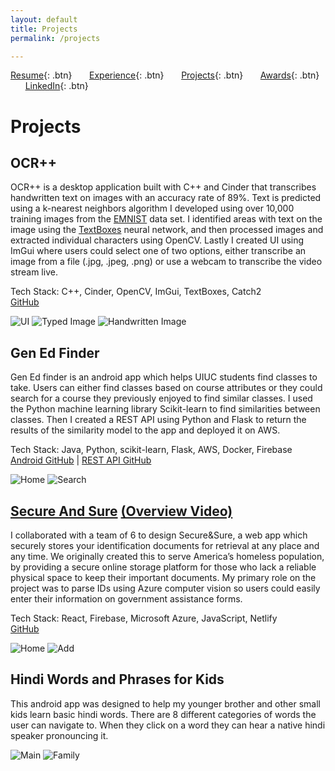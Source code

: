 ```yaml
---
layout: default
title: Projects
permalink: /projects

---
```


[Resume](./assets/docs/resume.pdf){: .btn}
&nbsp;&nbsp;&nbsp;&nbsp;&nbsp;&nbsp;[Experience](/experience.md){: .btn}
&nbsp;&nbsp;&nbsp;&nbsp;&nbsp;&nbsp;[Projects](/projects.md){: .btn}
&nbsp;&nbsp;&nbsp;&nbsp;&nbsp;&nbsp;[Awards](/awards.md){: .btn}
&nbsp;&nbsp;&nbsp;&nbsp;&nbsp;&nbsp;[LinkedIn](https://www.linkedin.com/in/ksodhi2){: .btn}

# Projects
## OCR++

OCR++ is a desktop application built with C++ and Cinder that transcribes handwritten text on images with an accuracy rate of 89%. Text is predicted using a k-nearest neighbors algorithm I developed using over 10,000 training images from the [EMNIST](https://www.kaggle.com/crawford/emnist) data set. I identified areas with text on the image using the [TextBoxes](https://github.com/MhLiao/TextBoxes) neural network, and then processed images and extracted individual characters using OpenCV. Lastly I created UI using ImGui where users could select one of two options, either transcribe an image from a file (.jpg, .jpeg, .png) or use a webcam to transcribe the video stream live.

Tech Stack: C++, Cinder, OpenCV, ImGui, TextBoxes, Catch2 <br>
[GitHub](https://github.com/ksodhi2/OCR-Plus-Plus)

![UI](../assets/img/UI.jpg "OCR++ UI")
![Typed Image](../assets/img/typed.png "Typed Image Prediction")
![Handwritten Image](../assets/img/handwritten.jpg "Handwritten Image Prediction")

## Gen Ed Finder
Gen Ed finder is an android app which helps UIUC students find classes to take. Users can either find classes based on course attributes or they could search for a course they previously enjoyed to find similar classes. I used the Python machine learning library Scikit-learn to find similarities between classes. Then I created a REST API using Python and Flask to return the results of the similarity model to the app and deployed it on AWS.

Tech Stack: Java, Python, scikit-learn, Flask, AWS, Docker, Firebase <br>
[Android GitHub](https://github.com/ksodhi2/Gen-Ed-Finder) | [REST API GitHub](https://github.com/ksodhi2/GEN-ED-FINDER-REST-API)

![Home](../assets/img/geoffhome.png "Gen Ed Finder home screen")
![Search](../assets/img/geoffsearch.png "Gen Ed Finder Search")

## [Secure And Sure](https://secure-and-sure.netlify.com) [(Overview Video)](http://www.youtube.com/watch?v=1nKYYJoLMGo)
I collaborated with a team of 6 to design Secure&Sure, a web app which securely stores your identification documents for retrieval at any place and any time. We originally created this to serve America’s homeless population, by providing a secure online storage platform for those who lack a reliable physical space to keep their important documents. My primary role on the project was to parse IDs using Azure computer vision so users could easily enter their information on government assistance forms.

Tech Stack: React, Firebase, Microsoft Azure, JavaScript, Netlify <br>
[GitHub](https://github.com/ksodhi2/SecureAndSure)

![Home](../assets/img/securehome.png "Secure For Sure Home Screen")
![Add](../assets/img/secureadd.png "Secure For Sure Profile")

## Hindi Words and Phrases for Kids
This android app was designed to help my younger brother and other small kids learn basic hindi words. There are 8 different categories of words the user can navigate to. When they click on a word they can hear a native hindi speaker pronouncing it.

![Main](../assets/img/hindiapp.png "Hindi App home screen")
![Family](../assets/img/family.png "Hindi App family screen")
